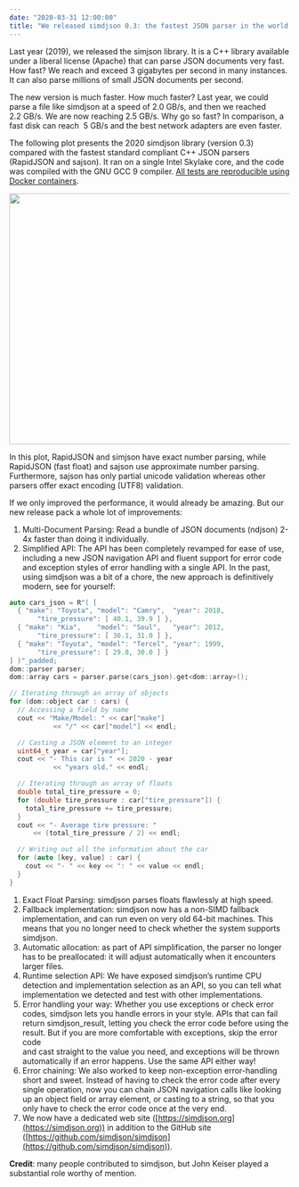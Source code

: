 ```yaml
---
date: "2020-03-31 12:00:00"
title: "We released simdjson 0.3: the fastest JSON parser in the world is even better!"
---
```




Last year (2019), we released the simjson library. It is a C++ library available under a liberal license (Apache) that can parse JSON documents very fast. How fast? We reach and exceed 3 gigabytes per second in many instances. It can also parse millions of small JSON documents per second.

The new version is much faster. How much faster? Last year, we could parse a file like simdjson at a speed of 2.0 GB/s, and then we reached 2.2 GB/s. We are now reaching 2.5 GB/s. Why go so fast? In comparison, a fast disk can reach  5 GB/s and the best network adapters are even faster.

The following plot presents the 2020 simdjson library (version 0.3) compared with the fastest standard compliant C++ JSON parsers (RapidJSON and sajson). It ran on a single Intel Skylake core, and the code was compiled with the GNU GCC 9 compiler. [All tests are reproducible using Docker containers](https://github.com/simdjson/simdjson_experiments_vldb2019).

<a href="https://lemire.me/blog/wp-content/uploads/2020/03/image.png"><img decoding="async" class="alignnone size-full wp-image-18318" src="https://lemire.me/blog/wp-content/uploads/2020/03/image.png" alt width="750" height="450" srcset="https://lemire.me/blog/wp-content/uploads/2020/03/image.png 750w, https://lemire.me/blog/wp-content/uploads/2020/03/image-300x180.png 300w" sizes="(max-width: 750px) 100vw, 750px" /></a>

In this plot, RapidJSON and simjson have exact number parsing, while RapidJSON (fast float) and sajson use approximate number parsing. Furthermore, sajson has only partial unicode validation whereas other parsers offer exact encoding (UTF8) validation.

If we only improved the performance, it would already be amazing. But our new release pack a whole lot of improvements:

1. Multi-Document Parsing: Read a bundle of JSON documents (ndjson) 2-4x faster than doing it individually.
1. Simplified API: The API has been completely revamped for ease of use, including a new JSON navigation API and fluent support for error code and exception styles of error handling with a single API. In the past, using simdjson was a bit of a chore, the new approach is definitively modern, see for yourself:
```C
auto cars_json = R"( [
  { "make": "Toyota", "model": "Camry",  "year": 2018, 
       "tire_pressure": [ 40.1, 39.9 ] },
  { "make": "Kia",    "model": "Soul",   "year": 2012, 
       "tire_pressure": [ 30.1, 31.0 ] },
  { "make": "Toyota", "model": "Tercel", "year": 1999, 
       "tire_pressure": [ 29.8, 30.0 ] }
] )"_padded;
dom::parser parser;
dom::array cars = parser.parse(cars_json).get<dom::array>();

// Iterating through an array of objects
for (dom::object car : cars) {
  // Accessing a field by name
  cout << "Make/Model: " << car["make"] 
           << "/" << car["model"] << endl;

  // Casting a JSON element to an integer
  uint64_t year = car["year"];
  cout << "- This car is " << 2020 - year 
           << "years old." << endl;

  // Iterating through an array of floats
  double total_tire_pressure = 0;
  for (double tire_pressure : car["tire_pressure"]) {
    total_tire_pressure += tire_pressure;
  }
  cout << "- Average tire pressure: " 
      << (total_tire_pressure / 2) << endl;

  // Writing out all the information about the car
  for (auto [key, value] : car) {
    cout << "- " << key << ": " << value << endl;
  }
}
```



1. Exact Float Parsing: simdjson parses floats flawlessly at high speed.
1. Fallback implementation: simdjson now has a non-SIMD fallback implementation, and can run even on very old 64-bit machines. This means that you no longer need to check whether the system supports simdjson.
1. Automatic allocation: as part of API simplification, the parser no longer has to be preallocated: it will adjust automatically when it encounters larger files.
1. Runtime selection API: We have exposed simdjson&rsquo;s runtime CPU detection and implementation selection as an API, so you can tell what implementation we detected and test with other implementations.
1. Error handling your way: Whether you use exceptions or check error codes, simdjson lets you handle errors in your style. APIs that can fail return simdjson_result, letting you check the error code before using the result. But if you are more comfortable with exceptions, skip the error code<br/>
and cast straight to the value you need, and exceptions will be thrown automatically if an error happens. Use the same API either way!
1. Error chaining: We also worked to keep non-exception error-handling short and sweet. Instead of having to check the error code after every single operation, now you can chain JSON navigation calls like looking up an object field or array element, or casting to a string, so that you only have to check the error code once at the very end.
1. We now have a dedicated web site ([https://simdjson.org](https://simdjson.org)) in addition to the GitHub site ([https://github.com/simdjson/simdjson](https://github.com/simdjson/simdjson)).


__Credit__: many people contributed to simdjson, but John Keiser played a substantial role worthy of mention.

